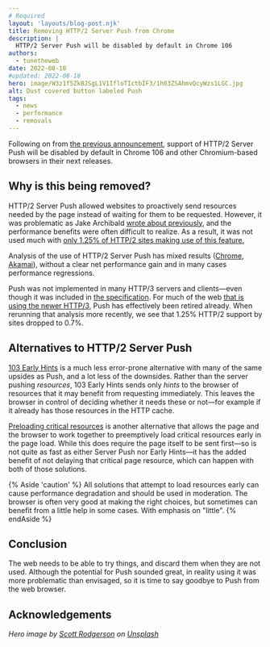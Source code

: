 ```yaml
---
# Required
layout: 'layouts/blog-post.njk'
title: Removing HTTP/2 Server Push from Chrome
description: |
  HTTP/2 Server Push will be disabled by default in Chrome 106
authors:
  - tunetheweb
date: 2022-08-18
#updated: 2022-08-18
hero: image/W3z1f5ZkBJSgL1V1IfloTIctbIF3/1h03ZSAhmvQcyWzs1LGC.jpg
alt: Dust covered button labeled Push
tags:
  - news
  - performance
  - removals
---
```


Following on from [the previous announcement](https://groups.google.com/a/chromium.org/g/blink-dev/c/K3rYLvmQUBY/m/vOWBKZGoAQAJ), support of HTTP/2 Server Push will be disabled by default in Chrome 106 and other Chromium-based browsers in their next releases.

## Why is this being removed?

HTTP/2 Server Push allowed websites to proactively send resources needed by the page instead of waiting for them to be requested. However, it was problematic as Jake Archibald [wrote about previously](https://jakearchibald.com/2017/h2-push-tougher-than-i-thought), and the performance benefits were often difficult to realize. As a result, it was not used much with [only 1.25% of HTTP/2 sites making use of this feature.](https://almanac.httparchive.org/en/2021/http#fig-19)

Analysis of the use of HTTP/2 Server Push has mixed results ([Chrome](https://github.com/httpwg/wg-materials/blob/gh-pages/ietf102/chrome_push.pdf), [Akamai](https://github.com/httpwg/wg-materials/blob/gh-pages/ietf102/akamai-server-push.pdf)), without a clear net performance gain and in many cases performance regressions.

Push was not implemented in many HTTP/3 servers and clients—even though it was included in [the specification](https://www.rfc-editor.org/rfc/rfc9114.html#name-server-push). For much of the web [that is using the newer HTTP/3](https://httparchive.org/reports/state-of-the-web#h3), Push has effectively been retired already. When rerunning that analysis more recently, we see that 1.25% HTTP/2 support by sites dropped to 0.7%.

## Alternatives to HTTP/2 Server Push

[103 Early Hints](/blog/early-hints/) is a much less error-prone alternative with many of the same upsides as Push, and a lot less of the downsides. Rather than the server pushing _resources_, 103 Early Hints sends only _hints_ to the browser of resources that it may benefit from requesting immediately. This leaves the browser in control of deciding whether it needs these or not—for example if it already has those resources in the HTTP cache.

[Preloading critical resources](https://web.dev/preload-critical-assets/) is another alternative that allows the page and the browser to work together to preemptively load critical resources early in the page load. While this does require the page itself to be sent first—so is not quite as fast as either Server Push nor Early Hints—it has the added benefit of not delaying that critical page resource, which can happen with both of those solutions.

{% Aside 'caution' %}
All solutions that attempt to load resources early can cause performance degradation and should be used in moderation. The browser is often very good at making the right choices, but sometimes can benefit from a little help in some cases. With emphasis on "little".
{% endAside %}

## Conclusion

The web needs to be able to try things, and discard them when they are not used. Although the potential for Push sounded great, in reality using it was more problematic than envisaged, so it is time to say goodbye to Push from the web browser.

## Acknowledgements

_Hero image by [Scott Rodgerson](https://unsplash.com/@scottrodgerson) on [Unsplash](https://unsplash.com/photos/AdVK4iQ3-OY)_
